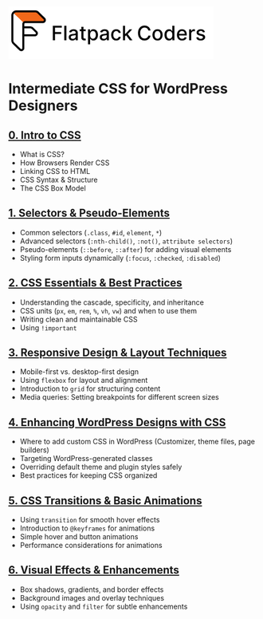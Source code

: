 ![Flatpack Coders Logo](./Assets/Logo_TypeAll_Black_Orange%20(1).jpg)

# **Intermediate CSS for WordPress Designers**

## [**0. Intro to CSS**][0]

- What is CSS?
- How Browsers Render CSS
- Linking CSS to HTML
- CSS Syntax & Structure
- The CSS Box Model

## [**1. Selectors & Pseudo-Elements**][1]

- Common selectors (`.class`, `#id`, `element`, `*`)  
- Advanced selectors (`:nth-child()`, `:not()`, `attribute selectors`)  
- Pseudo-elements (`::before`, `::after`) for adding visual elements  
- Styling form inputs dynamically (`:focus`, `:checked`, `:disabled`)  

## [**2. CSS Essentials & Best Practices**][2]

- Understanding the cascade, specificity, and inheritance  
- CSS units (`px`, `em`, `rem`, `%`, `vh`, `vw`) and when to use them  
- Writing clean and maintainable CSS
- Using `!important`

## [**3. Responsive Design & Layout Techniques**][3]

- Mobile-first vs. desktop-first design  
- Using `flexbox` for layout and alignment  
- Introduction to `grid` for structuring content  
- Media queries: Setting breakpoints for different screen sizes  

## [**4. Enhancing WordPress Designs with CSS**][4]

- Where to add custom CSS in WordPress (Customizer, theme files, page builders)  
- Targeting WordPress-generated classes  
- Overriding default theme and plugin styles safely  
- Best practices for keeping CSS organized  

## [**5. CSS Transitions & Basic Animations**][5] 

- Using `transition` for smooth hover effects  
- Introduction to `@keyframes` for animations  
- Simple hover and button animations  
- Performance considerations for animations  

## [**6. Visual Effects & Enhancements**][6]

- Box shadows, gradients, and border effects  
- Background images and overlay techniques  
- Using `opacity` and `filter` for subtle enhancements

[0]: ./0.Intro_to_CSS.md
[1]: ./1.CSS_essentials.md
[2]: ./2.selectors.md
[3]: ./3.responsive_layout.md
[4]: ./4.wordpress_css.md
[5]: ./5.Transitions.md
[6]: ./6.Visual-enhancements.md
